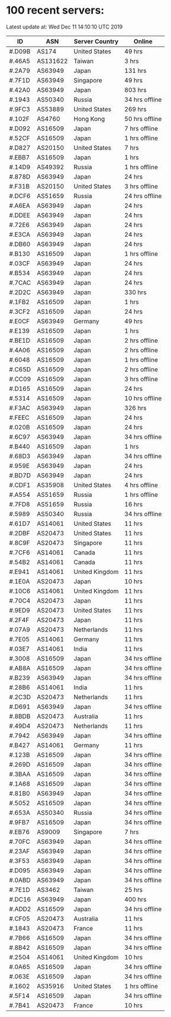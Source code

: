 # 100 recent servers:

Latest update at: Wed Dec 11 14:10:10 UTC 2019

| ID | ASN | Server Country | Online |
| -- | --- | -------------- | ------ |
| #.D09B | AS174 | United States | 49 hrs |
| #.46A5 | AS131622 | Taiwan | 3 hrs |
| #.2A79 | AS63949 | Japan | 131 hrs |
| #.7F1D | AS63949 | Singapore | 49 hrs |
| #.42A0 | AS63949 | Japan | 803 hrs |
| #.1943 | AS50340 | Russia | 34 hrs offline |
| #.9FC3 | AS53889 | United States | 269 hrs |
| #.102F | AS4760 | Hong Kong | 50 hrs offline |
| #.D092 | AS16509 | Japan | 7 hrs offline |
| #.52CF | AS16509 | Japan | 1 hrs offline |
| #.D827 | AS20150 | United States | 7 hrs |
| #.EBB7 | AS16509 | Japan | 1 hrs |
| #.14D9 | AS49392 | Russia | 1 hrs offline |
| #.878D | AS63949 | Japan | 24 hrs |
| #.F31B | AS20150 | United States | 3 hrs offline |
| #.DCF6 | AS51659 | Russia | 24 hrs offline |
| #.A6EA | AS63949 | Japan | 24 hrs |
| #.DDEE | AS63949 | Japan | 24 hrs |
| #.72E6 | AS63949 | Japan | 24 hrs |
| #.E3CA | AS63949 | Japan | 24 hrs |
| #.DB60 | AS63949 | Japan | 24 hrs |
| #.B130 | AS16509 | Japan | 1 hrs offline |
| #.03CF | AS63949 | Japan | 24 hrs |
| #.B534 | AS63949 | Japan | 24 hrs |
| #.7CAC | AS63949 | Japan | 24 hrs |
| #.2D2C | AS63949 | Japan | 330 hrs |
| #.1FB2 | AS16509 | Japan | 1 hrs |
| #.3CF2 | AS16509 | Japan | 24 hrs |
| #.E0CF | AS63949 | Germany | 49 hrs |
| #.E139 | AS16509 | Japan | 1 hrs |
| #.BE1D | AS16509 | Japan | 2 hrs offline |
| #.4A06 | AS16509 | Japan | 2 hrs offline |
| #.6048 | AS16509 | Japan | 1 hrs offline |
| #.C65D | AS16509 | Japan | 2 hrs offline |
| #.CC09 | AS16509 | Japan | 3 hrs offline |
| #.D165 | AS16509 | Japan | 24 hrs |
| #.5314 | AS16509 | Japan | 10 hrs offline |
| #.F3AC | AS63949 | Japan | 326 hrs |
| #.FEEC | AS16509 | Japan | 24 hrs |
| #.020B | AS16509 | Japan | 24 hrs |
| #.6C97 | AS63949 | Japan | 34 hrs offline |
| #.B440 | AS16509 | Japan | 1 hrs |
| #.68D3 | AS63949 | Japan | 34 hrs offline |
| #.959E | AS63949 | Japan | 24 hrs |
| #.BD7D | AS63949 | Japan | 24 hrs |
| #.CDF1 | AS35908 | United States | 4 hrs offline |
| #.A554 | AS51659 | Russia | 1 hrs offline |
| #.7FD8 | AS51659 | Russia | 16 hrs |
| #.5989 | AS50340 | Russia | 34 hrs offline |
| #.61D7 | AS14061 | United States | 11 hrs |
| #.2DBF | AS20473 | United States | 11 hrs |
| #.8C9F | AS20473 | Singapore | 11 hrs |
| #.7CF6 | AS14061 | Canada | 11 hrs |
| #.54B2 | AS14061 | Canada | 11 hrs |
| #.E941 | AS14061 | United Kingdom | 11 hrs |
| #.1E0A | AS20473 | Japan | 10 hrs |
| #.10C6 | AS14061 | United Kingdom | 11 hrs |
| #.70C4 | AS20473 | Japan | 11 hrs |
| #.9ED9 | AS20473 | United States | 11 hrs |
| #.2F4F | AS20473 | Japan | 11 hrs |
| #.07A9 | AS20473 | Netherlands | 11 hrs |
| #.7E05 | AS14061 | Germany | 11 hrs |
| #.03E7 | AS14061 | India | 11 hrs |
| #.3008 | AS16509 | Japan | 34 hrs offline |
| #.AB8A | AS16509 | Japan | 34 hrs offline |
| #.B239 | AS63949 | Japan | 34 hrs offline |
| #.28B6 | AS14061 | India | 11 hrs |
| #.2C3D | AS20473 | Netherlands | 11 hrs |
| #.D691 | AS63949 | Japan | 34 hrs offline |
| #.8BDB | AS20473 | Australia | 11 hrs |
| #.49D4 | AS20473 | Netherlands | 11 hrs |
| #.7942 | AS63949 | Japan | 34 hrs offline |
| #.B427 | AS14061 | Germany | 11 hrs |
| #.123B | AS16509 | Japan | 34 hrs offline |
| #.269D | AS16509 | Japan | 34 hrs offline |
| #.3BAA | AS16509 | Japan | 34 hrs offline |
| #.1A68 | AS16509 | Japan | 34 hrs offline |
| #.81B0 | AS63949 | Japan | 34 hrs offline |
| #.5052 | AS16509 | Japan | 34 hrs offline |
| #.653A | AS50340 | Russia | 34 hrs offline |
| #.9FB7 | AS16509 | Japan | 34 hrs offline |
| #.EB76 | AS9009 | Singapore | 7 hrs |
| #.70FC | AS63949 | Japan | 34 hrs offline |
| #.23AF | AS63949 | Japan | 34 hrs offline |
| #.3F53 | AS63949 | Japan | 34 hrs offline |
| #.D095 | AS63949 | Japan | 34 hrs offline |
| #.0ABD | AS63949 | Japan | 34 hrs offline |
| #.7E1D | AS3462 | Taiwan | 25 hrs |
| #.DC16 | AS63949 | Japan | 400 hrs |
| #.ADD2 | AS16509 | Japan | 34 hrs offline |
| #.CF05 | AS20473 | Australia | 11 hrs |
| #.1843 | AS20473 | France | 11 hrs |
| #.7B66 | AS16509 | Japan | 34 hrs offline |
| #.8B42 | AS16509 | Japan | 34 hrs offline |
| #.2504 | AS14061 | United Kingdom | 10 hrs |
| #.0A65 | AS16509 | Japan | 34 hrs offline |
| #.063E | AS16509 | Japan | 34 hrs offline |
| #.1602 | AS35916 | United States | 1 hrs offline |
| #.5F14 | AS16509 | Japan | 34 hrs offline |
| #.7B41 | AS20473 | France | 10 hrs |

